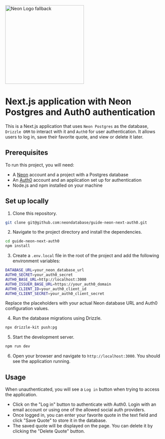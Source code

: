 <picture>
  <source media="(prefers-color-scheme: dark)" srcset="https://neon.com/brand/neon-logo-dark-color.svg">
  <source media="(prefers-color-scheme: light)" srcset="https://neon.com/brand/neon-logo-light-color.svg">
  <img width="250px" alt="Neon Logo fallback" src="https://neon.com/brand/neon-logo-dark-color.svg">
</picture>

# Next.js application with Neon Postgres and Auth0 authentication

This is a Next.js application that uses `Neon Postgres` as the database, `Drizzle ORM` to interact with it and `Auth0` for user authentication. It allows users to log in, save their favorite quote, and view or delete it later.

## Prerequisites

To run this project, you will need:

- A [Neon](https://neon.tech) account and a project with a Postgres database
- An [Auth0](https://auth0.com/) account and an application set up for authentication
- Node.js and npm installed on your machine

## Set up locally

1. Clone this repository.

```bash
git clone git@github.com:neondatabase/guide-neon-next-auth0.git
```

2. Navigate to the project directory and install the dependencies.

```bash
cd guide-neon-next-auth0
npm install
```

3. Create a `.env.local` file in the root of the project and add the following environment variables:

```bash
DATABASE_URL=your_neon_database_url
AUTH0_SECRET=your_auth0_secret
AUTH0_BASE_URL=http://localhost:3000
AUTH0_ISSUER_BASE_URL=https://your_auth0_domain
AUTH0_CLIENT_ID=your_auth0_client_id
AUTH0_CLIENT_SECRET=your_auth0_client_secret
```

Replace the placeholders with your actual Neon database URL and Auth0 configuration values.

4. Run the database migrations using Drizzle.

```bash
npx drizzle-kit push:pg
```

5. Start the development server.

```bash
npm run dev
```

6. Open your browser and navigate to `http://localhost:3000`. You should see the application running.

## Usage

When unauthenticated, you will see a `Log in` button when trying to access the application.  

- Click on the "Log in" button to authenticate with Auth0. Login with an email account or using one of the allowed social auth providers. 
- Once logged in, you can enter your favorite quote in the text field and click "Save Quote" to store it in the database.
- The saved quote will be displayed on the page. You can delete it by clicking the "Delete Quote" button. 
